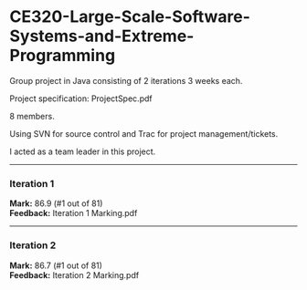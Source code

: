 # CE320-Large-Scale-Software-Systems-and-Extreme-Programming

Group project in Java consisting of 2 iterations 3 weeks each.

Project specification: ProjectSpec.pdf

8 members.

Using SVN for source control and Trac for project management/tickets.

I acted as a team leader in this project.

---
### Iteration 1
**Mark:** 86.9 (#1 out of 81)<br>
**Feedback:** Iteration 1 Marking.pdf

---
### Iteration 2
**Mark:** 86.7 (#1 out of 81)<br>
**Feedback:** Iteration 2 Marking.pdf
